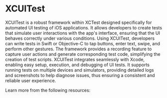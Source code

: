 # XCUITest

XCUITest is a robust framework within XCTest designed specifically for automated UI testing of iOS applications. It allows developers to create tests that simulate user interactions with the app's interface, ensuring that the UI behaves correctly under various conditions. Using XCUITest, developers can write tests in Swift or Objective-C to tap buttons, enter text, swipe, and perform other gestures. The framework provides a recording feature to capture user actions and generate corresponding test code, simplifying the creation of test scripts. XCUITest integrates seamlessly with Xcode, enabling easy setup, execution, and debugging of UI tests. It supports running tests on multiple devices and simulators, providing detailed logs and screenshots to help diagnose issues, thus ensuring a consistent and reliable user experience.

Learn more from the following resources:

